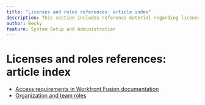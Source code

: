 ```yaml
---
title: "Licenses and roles references: article index"
description: This section includes reference material regarding licenses and roles in Adobe Workfront Fusion.
author: Becky
feature: System Setup and Administration
---
```

# Licenses and roles references: article index

* [Access requirements in Workfront Fusion documentation](/help/workfront-fusion/references/licenses-and-roles/access-level-requirements-in-documentation.md)
* [Organization and team roles](/help/workfront-fusion/references/licenses-and-roles/organization-roles.md)



